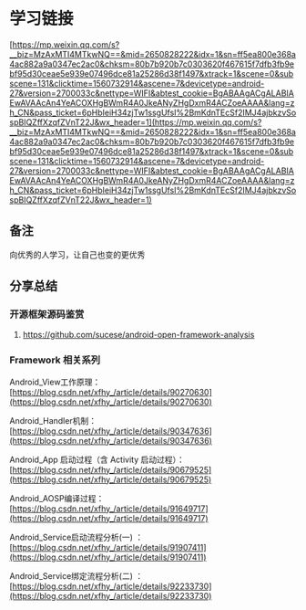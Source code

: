 # 学习链接 #

[https://mp.weixin.qq.com/s?__biz=MzAxMTI4MTkwNQ==&mid=2650828222&idx=1&sn=ff5ea800e368a4ac882a9a0347ec2ac0&chksm=80b7b920b7c0303620f467615f7dfb3fb9ebf95d30ceae5e939e07496dce81a25286d38f1497&xtrack=1&scene=0&subscene=131&clicktime=1560732914&ascene=7&devicetype=android-27&version=2700033c&nettype=WIFI&abtest_cookie=BgABAAgACgALABIAEwAVAAcAn4YeACOXHgBWmR4A0JkeANyZHgDxmR4ACZoeAAAA&lang=zh_CN&pass_ticket=6pHbIeiH34zjTw1ssgUfsI%2BmKdnTEcSf2IMJ4ajbkzvSospBIQZffXzqfZVnT22J&wx_header=1](https://mp.weixin.qq.com/s?__biz=MzAxMTI4MTkwNQ==&mid=2650828222&idx=1&sn=ff5ea800e368a4ac882a9a0347ec2ac0&chksm=80b7b920b7c0303620f467615f7dfb3fb9ebf95d30ceae5e939e07496dce81a25286d38f1497&xtrack=1&scene=0&subscene=131&clicktime=1560732914&ascene=7&devicetype=android-27&version=2700033c&nettype=WIFI&abtest_cookie=BgABAAgACgALABIAEwAVAAcAn4YeACOXHgBWmR4A0JkeANyZHgDxmR4ACZoeAAAA&lang=zh_CN&pass_ticket=6pHbIeiH34zjTw1ssgUfsI%2BmKdnTEcSf2IMJ4ajbkzvSospBIQZffXzqfZVnT22J&wx_header=1)


## 备注 ##

向优秀的人学习，让自己也变的更优秀

## 分享总结 ##

### 开源框架源码鉴赏 ###

1. [https://github.com/sucese/android-open-framework-analysis ](https://github.com/sucese/android-open-framework-analysis )

### Framework 相关系列 ###

Android_View工作原理：
[https://blog.csdn.net/xfhy_/article/details/90270630](https://blog.csdn.net/xfhy_/article/details/90270630)



Android_Handler机制：[https://blog.csdn.net/xfhy_/article/details/90347636](https://blog.csdn.net/xfhy_/article/details/90347636)



Android_App 启动过程（含 Activity 启动过程）：[https://blog.csdn.net/xfhy_/article/details/90679525](https://blog.csdn.net/xfhy_/article/details/90679525)



Android_AOSP编译过程：[https://blog.csdn.net/xfhy_/article/details/91649717](https://blog.csdn.net/xfhy_/article/details/91649717)


Android_Service启动流程分析(一) ： [https://blog.csdn.net/xfhy_/article/details/91907411](https://blog.csdn.net/xfhy_/article/details/91907411)


Android_Service绑定流程分析(二) ： [https://blog.csdn.net/xfhy_/article/details/92233730](https://blog.csdn.net/xfhy_/article/details/92233730)





